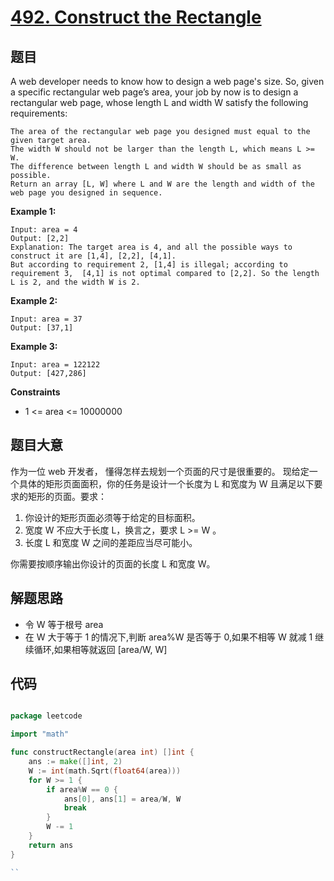 # [492. Construct the Rectangle](https://leetcode.com/problems/construct-the-rectangle/)


## 题目

A web developer needs to know how to design a web page's size. 
So, given a specific rectangular web page’s area, your job by now is to design a rectangular web page,
whose length L and width W satisfy the following requirements:

    The area of the rectangular web page you designed must equal to the given target area.
    The width W should not be larger than the length L, which means L >= W.
    The difference between length L and width W should be as small as possible.
    Return an array [L, W] where L and W are the length and width of the web page you designed in sequence.

**Example 1:**

    Input: area = 4
    Output: [2,2]
    Explanation: The target area is 4, and all the possible ways to construct it are [1,4], [2,2], [4,1].
    But according to requirement 2, [1,4] is illegal; according to requirement 3,  [4,1] is not optimal compared to [2,2]. So the length L is 2, and the width W is 2.

**Example 2:**

    Input: area = 37
    Output: [37,1]

**Example 3:**

    Input: area = 122122
    Output: [427,286]

**Constraints**

   - 1 <= area <= 10000000

## 题目大意

作为一位 web 开发者， 懂得怎样去规划一个页面的尺寸是很重要的。 现给定一个具体的矩形页面面积，你的任务是设计一个长度为 L 和宽度为 W 且满足以下要求的矩形的页面。要求：

1. 你设计的矩形页面必须等于给定的目标面积。
2. 宽度 W 不应大于长度 L，换言之，要求 L >= W 。
3. 长度 L 和宽度 W 之间的差距应当尽可能小。 

你需要按顺序输出你设计的页面的长度 L 和宽度 W。

## 解题思路

- 令 W 等于根号 area
- 在 W 大于等于 1 的情况下,判断 area%W 是否等于 0,如果不相等 W 就减 1 继续循环,如果相等就返回 [area/W, W]

## 代码

```go

package leetcode

import "math"

func constructRectangle(area int) []int {
	ans := make([]int, 2)
	W := int(math.Sqrt(float64(area)))
	for W >= 1 {
		if area%W == 0 {
			ans[0], ans[1] = area/W, W
			break
		}
		W -= 1
	}
	return ans
}

``